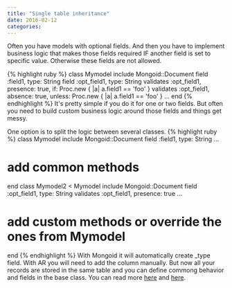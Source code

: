 ```yaml
---
title: "Single table inheritance"
date: 2016-02-12
categories:
---
```


Often you have models with optional fields. And then you have to implement business logic that makes those fields required IF another field is set to specific value.  Otherwise these fields are not allowed.

{% highlight ruby %}
class Mymodel
  include Mongoid::Document
  field :field1, type: String
  field :opt_field1, type: String
  validates :opt_field1, presence: true, if: Proc.new { |a| a.field1 == 'foo' }
  validates :opt_field1, absence:  true, unless: Proc.new { |a| a.field1 == 'foo' }
  ...
end
{% endhighlight %}
It's pretty simple if you do it for one or two fields.  But often you need to build custom business logic around those fields and things get messy.

One option is to split the logic between several classes.
{% highlight ruby %}
class Mymodel
  include Mongoid::Document
  field :field1, type: String
  ...
  # add common methods
end
class Mymodel2 < Mymodel
  include Mongoid::Document
  field :opt_field1, type: String
  validates :opt_field1, presence: true
  ...
  # add custom methods or override the ones from Mymodel
end
{% endhighlight %}
With Mongoid it will automatically create _type field.  With AR you will need to add the column manually.  But now all your records are stored in the same table and you can define commong behavior and fields in the base class.  You can read more [here](http://api.rubyonrails.org/classes/ActiveRecord/Inheritance.html) and [here](http://www.informit.com/articles/article.aspx?p=2220311&seqNum=4).
